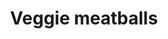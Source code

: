 ---
title: Veggie meatballs
categories: mains
featured_image: /images/recipes/veggiemeatballs.png
recipe:
  servings: makes 8
  ingredients_markdown: |-
    * 1 400g can kidney beans, drained and rinsed
    * ½ tbsp vegetable oil
    * 1 garlic clove, minced
    * ½ red onion, chopped
    * 1 tsp oregano
    * ½ tsp basil
    * 1 tbsp tomato paste
    * 1 tsp reduced sodium soy sauce
    * 25g rolled oats
    * ½ tbsp plain flour
    * 1 tbsp olive oil 
    * 1 garlic clove, halved
    * 250g passata
    * 2 handfuls spinach
    * ¼ tsp sea salt, to taste
    * Ground black pepper, to taste
    * A few fresh basil leaves

  directions_markdown: |-
    1. Preheat the oven to 180°C. 
    
    2.Place the kidney beans in a medium bowl and mash well with a fork. 
    
    3. In a medium pan, heat some vegetable oil and sauté the onions for 3 minutes. Add the garlic and cook for another minute. 
    
    4. Add the sautéd onion and garlic to the mashed beans, together with the herbs, tomato paste, soy sauce, oats and flour. Combine well and roll into 16 balls. Bake for 15-20 minutes.

    5. Meanwhile, make the tomato sauce. Heat the olive oil in a large frying pan. Cook the garlic clove for a few minutes. Add the passata continue to cook on a medium heat, stirring frequently. Stir through the basil and spinach until wilted. Season with salt and black pepper.

    6. Serve the meatballs with tomato sauce and pasta if desired.
---